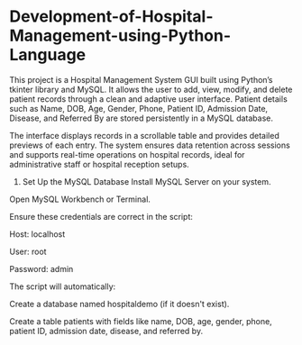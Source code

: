 # Development-of-Hospital-Management-using-Python-Language

This project is a Hospital Management System GUI built using Python’s tkinter library and MySQL. It allows the user to add, view, modify, and delete patient records through a clean and adaptive user interface. Patient details such as Name, DOB, Age, Gender, Phone, Patient ID, Admission Date, Disease, and Referred By are stored persistently in a MySQL database.

The interface displays records in a scrollable table and provides detailed previews of each entry. The system ensures data retention across sessions and supports real-time operations on hospital records, ideal for administrative staff or hospital reception setups.

1. Set Up the MySQL Database
Install MySQL Server on your system.

Open MySQL Workbench or Terminal.

Ensure these credentials are correct in the script:

Host: localhost

User: root

Password: admin

The script will automatically:

Create a database named hospitaldemo (if it doesn't exist).

Create a table patients with fields like name, DOB, age, gender, phone, patient ID, admission date, disease, and referred by.
